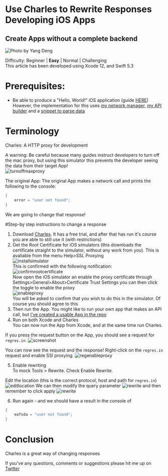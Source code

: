 # Use Charles to Rewrite Responses Developing iOS Apps
## Create Apps without a complete backend

![Photo by Yang Deng](Images/photo-1521369909029-2afed882baee.png)

Difficulty: Beginner | **Easy** | Normal | Challenging<br/>
This article has been developed using Xcode 12, and Swift 5.3

# Prerequisites:
- Be able to produce a "Hello, World!" iOS application (guide [HERE](https://medium.com/@stevenpcurtis.sc/your-first-swift-application-without-a-mac-79598ad839f8))
However, the implementation for this uses [my network manager](https://github.com/stevencurtis/NetworkManager), [my API builder](https://medium.com/swlh/building-urls-in-swift-51f21240c537) and a [snippet to parse data](https://github.com/stevencurtis/SwiftCoding/tree/master/Tips/CodeSnippets)

# Terminology
Charles: A HTTP proxy for development

A warning:
Be careful because many guides instruct developers to turn off the mac proxy, but using this simulator this prevents the developer seeing the data from their target App!<br>
![turnoffmaxproxy](Images/turnoffmaxproxy.png)<br>

The original App:
The original App makes a network call and prints the following to the console:
```swift
{
    error = "user not found";
}
```
We are going to change that response!

#Step-by step instructions to change a response
1. Download [Charles](https://www.charlesproxy.com). It has a free trial, and after that has run it's course you are able to still use it (with restrictions)
2. Get the Root Certificate for iOS simulators (this downloads the certificate straight to the simulator, without any work from you). This is avaliable from the menu Help>SSL Proxying<br>
![installsimulator](Images/installsimulator.png)<br>
This is confirmed with the following notification:<br>
![confirmrootcertificate](Images/confirmrootcertificate.png)<br>
Now open the iOS simulator an enable the proxy certificate through Settings>General>About>Certificate Trust Settings you can then click the toggle to enable the proxy<br>
![enableproxy](Images/enableproxy.png)<br>
You will be asked to confirm that you wish to do this in the simulator. Of course you should agree to this
3. Then run the App. You might like to run your own app that makes an API call, but [I've created a usable App in the repo](https://github.com/stevencurtis/SwiftCoding/tree/master/CharlesExample)
4. Run on both Xcode and Charles<br>
You can now run the App from Xcode, and at the same time run Charles.

If you press the request button on the App, you should see a request for `regres.in`.
![screenshot](Images/sshot.png)<br>

You can now see the request and the response!
Right-click on the `regres.in` request and enable SSl proxying.
![regenableproxy](Images/regenableproxy.png)<br>

5. Enable rewriting<br>
To mock Tools > Rewrite.
Check Enable Rewrite.

Edit the location (this is the correct protocol, host and path for `regres.in`)
![editlocation](Images/editlocation.png)
We can then modify the query parameter
![rewrite](Images/rewrite.png)
and then remember to click apply
![rewrite](Images/clickapply.png)

6. Run again - and we should have a result in the console of
```Swift
{
    eafsda = "user not found";
}
```


# Conclusion
Charles is a great way of changing responses

 If you've any questions, comments or suggestions please hit me up on [Twitter](https://twitter.com/stevenpcurtis)
